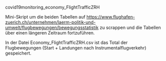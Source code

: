 covid19monitoring_economy_FlightTrafficZRH

Mini-Skript um die beiden Tabellen auf https://www.flughafen-zuerich.ch/unternehmen/laerm-politik-und-umwelt/flugbewegungen/bewegungsstatistik zu scrappen und die Tabellen über einen längeren Zeitraum fortzuführen.

In der Datei Economy_FlightTrafficZRH.csv ist das Total der Flugbewegungen (Start + Landungen nach Instrumentalflugverkehr) gespeichert.